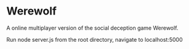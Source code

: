 # Werewolf
A online multiplayer version of the social deception game Werewolf. 

Run node server.js from the root directory, navigate to localhost:5000

